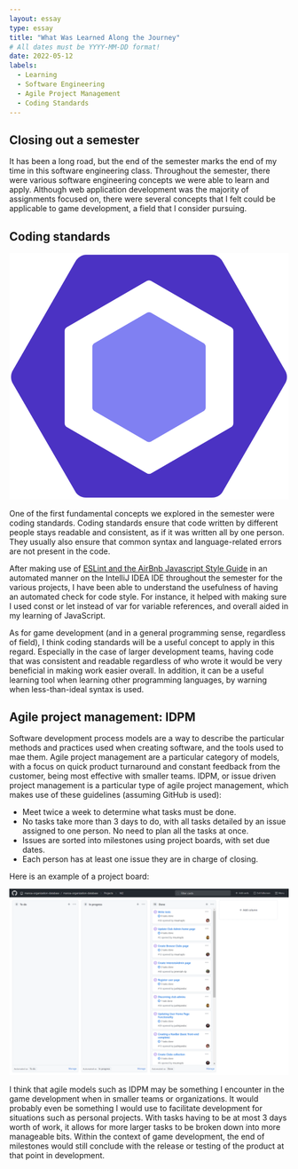 ```yaml
---
layout: essay
type: essay
title: "What Was Learned Along the Journey"
# All dates must be YYYY-MM-DD format!
date: 2022-05-12
labels:
  - Learning
  - Software Engineering
  - Agile Project Management
  - Coding Standards
---
```


## Closing out a semester

It has been a long road, but the end of the semester marks the end of my time in this software engineering class. Throughout the semester, there were various software engineering concepts we were able to learn and apply. Although web application development was the majority of assignments focused on, there were several concepts that I felt could be applicable to game development, a field that I consider pursuing.

## Coding standards

<img class="ui small left floated image" src="../img/ESLint_logo.png">

One of the first fundamental concepts we explored in the semester were coding standards. Coding standards ensure that code written by different people stays readable and consistent, as if it was written all by one person. They usually also ensure that common syntax and language-related errors are not present in the code.

After making use of [ESLint and the AirBnb Javascript Style Guide](https://github.com/airbnb/javascript) in an automated manner on the IntelliJ IDEA IDE throughout the semester for the various projects, I have been able to understand the usefulness of having an automated check for code style. For instance, it helped with making sure I used const or let instead of var for variable references, and overall aided in my learning of JavaScript.

As for game development (and in a general programming sense, regardless of field), I think coding standards will be a useful concept to apply in this regard. Especially in the case of larger development teams, having code that was consistent and readable regardless of who wrote it would be very beneficial in making work easier overall. In addition, it can be a useful learning tool when learning other programming languages, by warning when less-than-ideal syntax is used.

## Agile project management: IDPM

Software development process models are a way to describe the particular methods and practices used when creating software, and the tools used to mae them. Agile project management are a particular category of models, with a focus on quick product turnaround and constant feedback from the customer, being most effective with smaller teams. IDPM, or issue driven project management is a particular type of agile project management, which makes use of these guidelines (assuming GitHub is used):

 * Meet twice a week to determine what tasks must be done.
 * No tasks take more than 3 days to do, with all tasks detailed by an issue assigned to one person. No need to plan all the tasks at once.
 * Issues are sorted into milestones using project boards, with set due dates.
 * Each person has at least one issue they are in charge of closing.

Here is an example of a project board: 

<img class="ui image" src="../img/project-board-example.png">

I think that agile models such as IDPM may be something I encounter in the game development when in smaller teams or organizations. It would probably even be something I would use to facilitate development for situations such as personal projects. With tasks having to be at most 3 days worth of work, it allows for more larger tasks to be broken down into more manageable bits. Within the context of game development, the end of milestones would still conclude with the release or testing of the product at that point in development.